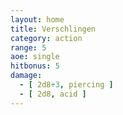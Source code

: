 ```yaml
---
layout: home
title: Verschlingen
category: action
range: 5
aoe: single
hitbonus: 5
damage:
  - [ 2d8+3, piercing ]
  - [ 2d8, acid ]
---
```

